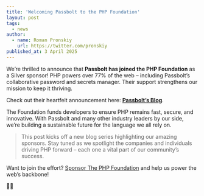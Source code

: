 ```yaml
---
title: 'Welcoming Passbolt to the PHP Foundation'
layout: post
tags:
  - news
author:
  - name: Roman Pronskiy
    url: https://twitter.com/pronskiy
published_at: 3 April 2025
---
```


We’re thrilled to announce that **Passbolt has joined the PHP Foundation** as a Silver sponsor! PHP powers over 77% of the web – including Passbolt’s collaborative password and secrets manager. Their support strengthens our mission to keep it thriving.

Check out their heartfelt announcement here: **[Passbolt’s Blog](https://www.passbolt.com/blog/a-love-letter-passbolt-joins-the-php-foundation-as-a-company-member)**.

The Foundation funds developers to ensure PHP remains fast, secure, and innovative. With Passbolt and many other industry leaders by our side, we’re building a sustainable future for the language we all rely on.

> This post kicks off a new blog series highlighting our amazing sponsors. Stay tuned as we spotlight the companies and individuals driving PHP forward – each one a vital part of our community’s success.

Want to join the effort? [Sponsor The PHP Foundation](https://thephp.foundation/sponsor/) and help us power the web’s backbone!

🐘💜
